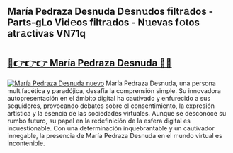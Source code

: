 ## María Pedraza Desnuda D𝚎sn𝚞dos filtr𝚊dos - Parts-gLo Vid𝚎os filtr𝚊dos - N𝚞evas f𝚘tos atr𝚊ctivas VN71q

# <h2><a href="http://mb2e8yc.tromn.icu/?c=Mar%c3%ada+Pedraza+Desnuda">🔗👉👉👉 María Pedraza Desnuda 🔗🔗</a></h2>

[![María Pedraza Desnuda nuevo](https://i.imgur.com/pEAQMta.gif)](http://mb2e8yc.tromn.icu/?c=Mar%c3%ada+Pedraza+Desnuda)
María Pedraza Desnuda, una persona multifacética y paradójica, desafía la comprensión simple. Su innovadora autopresentación en el ámbito digital ha cautivado y enfurecido a sus seguidores, provocando debates sobre el consentimiento, la expresión artística y la esencia de las sociedades virtuales. Aunque se desconoce su rumbo futuro, su papel en la redefinición de la esfera digital es incuestionable. Con una determinación inquebrantable y un cautivador innegable, la presencia de María Pedraza Desnuda en el mundo virtual es incontenible.
